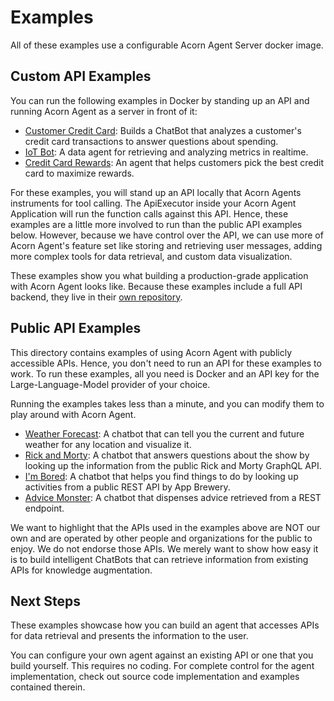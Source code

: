 # Examples

All of these examples use a configurable Acorn Agent Server docker image.

## Custom API Examples

You can run the following examples in Docker by standing up an API and running Acorn Agent as a server in front of it:

* [Customer Credit Card](https://github.com/DataSQRL/datasqrl-examples/tree/main/finance-credit-card-chatbot): Builds a ChatBot that analyzes a customer's credit card transactions to answer questions about spending.
* [IoT Bot](https://github.com/DataSQRL/datasqrl-examples/tree/main/iot-sensor-metrics): A data agent for retrieving and analyzing metrics in realtime.
* [Credit Card Rewards](https://github.com/DataSQRL/datasqrl-examples/tree/main/finance-credit-card-chatbot): An agent that helps customers pick the best credit card to maximize rewards.

For these examples, you will stand up an API locally that Acorn Agents instruments for tool calling. The ApiExecutor inside your Acorn Agent Application will run the function calls against this API. Hence, these examples are a little more involved to run than the public API examples below. However, because we have control over the API, we can use more of Acorn Agent's feature set like storing and retrieving user messages, adding more complex tools for data retrieval, and custom data visualization.

These examples show you what building a production-grade application with Acorn Agent looks like. Because these examples include a full API backend, they live in their [own repository](https://github.com/DataSQRL/datasqrl-examples).

## Public API Examples

This directory contains examples of using Acorn Agent with publicly accessible APIs. Hence, you don't need to run an API for these examples to work. To run these examples, all you need is Docker and an API key for the Large-Language-Model provider of your choice. 

Running the examples takes less than a minute, and you can modify them to play around with Acorn Agent.

* [Weather Forecast](weather/): A chatbot that can tell you the current and future weather for any location and visualize it.
* [Rick and Morty](rickandmorty/): A chatbot that answers questions about the show by looking up the information from the public Rick and Morty GraphQL API.
* [I'm Bored](activity/): A chatbot that helps you find things to do by looking up activities from a public REST API by App Brewery.
* [Advice Monster](advice/): A chatbot that dispenses advice retrieved from a REST endpoint.

We want to highlight that the APIs used in the examples above are NOT our own and are operated by other people and organizations for the public to enjoy. We do not endorse those APIs. We merely want to show how easy it is to build intelligent ChatBots that can retrieve information from existing APIs for knowledge augmentation.

## Next Steps

These examples showcase how you can build an agent that accesses APIs for data retrieval and presents the information to the user. 

You can configure your own agent against an existing API or one that you build yourself. This requires no coding.
For complete control for the agent implementation, check out source code implementation and examples contained therein.
